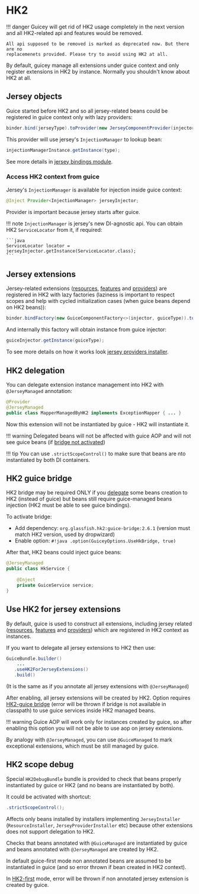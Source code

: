 # HK2

!!! danger
    Guicey will get rid of HK2 usage completely in the next version and all
    HK2-related api and features would be removed.
    
    All api supposed to be removed is marked as deprecated now. But there are no
    replacemenets provided. Please try to avoid using HK2 at all.
    
By default, guicey manage all extensions under guice context and only register 
extensions in HK2 by instance. Normally you shouldn't know about HK2 at all.

## Jersey objects

Guice started before HK2 and so all jersey-related beans could be registered in guice context 
only with lazy providers:

```java
binder.bind(jerseyType).toProvider(new JerseyComponentProvider(injectorProvider, jerseyType));
```

This provider will use jersey's `InjectionManager` to lookup bean:
 
```java
injectionManagerInstance.getInstance(type);
```

See more details in [jersey bindings module](https://github.com/xvik/dropwizard-guicey/tree/master/src/main/java/ru/vyarus/dropwizard/guice/module/jersey/hk2/GuiceBindingsModule.java).

### Access HK2 context from guice

Jersey's `InjectionManager` is available for injection inside guice context:

```java
@Inject Provider<InjectionManager> jerseyInjector;
```

Provider is important because jersey starts after guice.

!!! note
    `InjectionManager` is jersey's new DI-agnostic api. You can obtain HK2 
    `ServiceLocator` from it, if required: 
    
    ```java
    ServiceLocator locator = jerseyInjector.getInstance(ServiceLocator.class);
    ``` 

## Jersey extensions

Jersey-related extensions ([resources](../installers/resource.md), [features](../installers/jersey-feature.md) 
and [providers](../installers/jersey-ext.md)) are registered in HK2 with lazy factories
(laziness is important to respect scopes and help with cycled initialization cases (when guice beans depend on HK2 beans)):

```java
binder.bindFactory(new GuiceComponentFactory<>(injector, guiceType)).to(guiceType)
```

And internally this factory will obtain instance from guice injector:

```java
guiceInjector.getInstance(guiceType);
```        

To see more details on how it works look [jersey providers installer](https://github.com/xvik/dropwizard-guicey/blob/master/src/main/java/ru/vyarus/dropwizard/guice/module/installer/feature/jersey/provider/JerseyProviderInstaller.java).

## HK2 delegation

You can delegate extension instance management into HK2 with `@JerseyManaged` annotation:

```java
@Provider
@JerseyManaged
public class MapperManagedByHK2 implements ExceptionMapper { ... }
```

Now this extension will not be instantiated by guice - HK2 will instantiate it.

!!! warning
    Delegated beans will not be affected with guice AOP and will not see guice
    beans (if [bridge not activated](#hk2-guice-bridge))

!!! tip
    You can use `.strictScopeControl()` to make sure that beans are nto instantiated
    by both DI containers.
    
## HK2 guice bridge    

HK2 bridge may be required ONLY if you [delegate](#hk2-delegation) some beans creation to HK2 (instead of guice)
but beans still require guice-managed beans injection (HK2 must be able to see guice bindings).

To activate bridge:

* Add dependency: `org.glassfish.hk2:guice-bridge:2.6.1` (version must match HK2 version, used by dropwizard)
* Enable option: `#!java .option(GuiceyOptions.UseHkBridge, true)`

After that, HK2 beans could inject guice beans:

```java
@JerseyManaged
public class HkService {
    
    @Inject
    private GuiceService service;
}
```   

## Use HK2 for jersey extensions 

By default, guice is used to construct all extensions, including jersey related 
([resources](../installers/resource.md), [features](../installers/jersey-feature.md) 
and [providers](../installers/jersey-ext.md)) which are registered in HK2 context as instances.

If you want to delegate all jersey extensions to HK2 then use:

```java
GuiceBundle.builder()
    ...
   .useHK2ForJerseyExtensions()
   .build() 
```

(It is the same as if you annotate all jersey extensions with `@JerseyManaged`)

After enabling, all jersey extensions will be created by HK2. 
Option requires [HK2-guice bridge](#hk2-guice-bridge) (error will be thrown if bridge is not available in classpath)
to use guice services inside HK2 managed beans.

!!! warning
    Guice AOP will work only for instances created by guice, so after enabling this option you will not
    be able to use aop on jersey extensions.

By analogy with `@JerseyManaged`, you can use `@GuiceManaged` to mark exceptional extensions,
which must be still managed by guice.

## HK2 scope debug

Special `HK2DebugBundle` bundle is provided to check that beans properly instantiated by guice or HK2 
(and no beans are instantiated by both).

It could be activated with shortcut:

```java
.strictScopeControl();
```

Affects only beans installed by installers implementing `JerseyInstaller` (`ResourceInstaller`, `JerseyProviderInstaller` etc)
because other extensions does not support delegation to HK2.

Checks that beans annotated with `@GuiceManaged` are instantiated by guice and beans
annotated with `@JerseyManaged` are created by HK2.

In default guice-first mode non annotated beans are assumed to be instantiated in guice (and so error thrown
if bean created in HK2 context). 

In [HK2-first](#use-hk2-for-jersey-extensions) mode, error will be thrown if non annotated jersey extension is created by guice.
